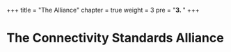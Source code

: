 +++
title = "The Alliance"
chapter = true
weight = 3
pre = "<b>3. </b>"
+++


# The Connectivity Standards Alliance

